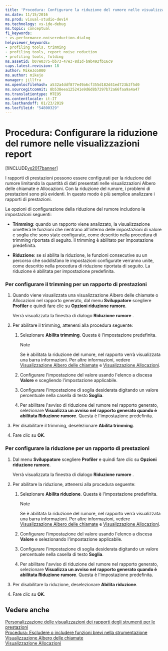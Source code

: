 ```yaml
---
title: 'Procedura: Configurare la riduzione del rumore nelle visualizzazioni dei rapporti | Microsoft Docs'
ms.date: 11/15/2016
ms.prod: visual-studio-dev14
ms.technology: vs-ide-debug
ms.topic: conceptual
f1_keywords:
- vs.performance.noisereduction.dialog
helpviewer_keywords:
- profiling tools, trimming
- profiling tools, report noise reduction
- profiling tools, folding
ms.assetid: b07e0375-bb73-47e3-8d1d-b9b492fb16c9
caps.latest.revision: 18
author: MikeJo5000
ms.author: mikejo
manager: jillfra
ms.openlocfilehash: a532a4ddf877e49a6cf355d182d41ed723b2f5d0
ms.sourcegitcommit: 8b538eea125241e9d6d8b7297b72a66faa9a4a47
ms.translationtype: MTE95
ms.contentlocale: it-IT
ms.lasthandoff: 01/23/2019
ms.locfileid: "54800329"
---
```

# <a name="how-to-configure-noise-reduction-in-report-views"></a>Procedura: Configurare la riduzione del rumore nelle visualizzazioni report
[!INCLUDE[vs2017banner](../includes/vs2017banner.md)]

I rapporti di prestazioni possono essere configurati per la riduzione del rumore limitando la quantità di dati presentati nelle visualizzazioni Albero delle chiamate e Allocazioni. Con la riduzione del rumore, i problemi di prestazioni sono più evidenti. In questo modo è più semplice analizzare i rapporti di prestazioni.  
  
 Le opzioni di configurazione della riduzione del rumore includono le impostazioni seguenti:  
  
-   **Trimming**: quando un rapporto viene analizzato, la visualizzazione ometterà le funzioni che rientrano all'interno delle impostazioni di valore e soglia che sono state configurate, come descritto nella procedura di trimming riportata di seguito. Il trimming è abilitato per impostazione predefinita.  
  
-   **Riduzione**: se si abilita la riduzione, le funzioni consecutive su un percorso che soddisfano le impostazioni configurate verranno unite, come descritto nella procedura di riduzione riportata di seguito. La riduzione è abilitata per impostazione predefinita.  
  
### <a name="to-configure-trimming-for-a-performance-report"></a>Per configurare il trimming per un rapporto di prestazioni  
  
1.  Quando viene visualizzata una visualizzazione Albero delle chiamate o Allocazioni nel rapporto generato, dal menu **Sviluppatore** scegliere **Profiler** e quindi fare clic su **Opzioni riduzione rumore**.  
  
     Verrà visualizzata la finestra di dialogo **Riduzione rumore** .  
  
2.  Per abilitare il trimming, attenersi alla procedura seguente:  
  
    1.  Selezionare **Abilita trimming**. Questa è l'impostazione predefinita.  
  
        > [!NOTE]
        >  Se è abilitata la riduzione del rumore, nel rapporto verrà visualizzata una barra informazioni. Per altre informazioni, vedere [Visualizzazione Albero delle chiamate](../profiling/call-tree-view.md) e [Visualizzazione Allocazioni](../profiling/dotnet-memory-allocations-view.md).  
  
    2.  Configurare l'impostazione del valore usando l'elenco a discesa **Valore** e scegliendo l'impostazione applicabile.  
  
    3.  Configurare l'impostazione di soglia desiderata digitando un valore percentuale nella casella di testo **Soglia**.  
  
    4.  Per abilitare l'avviso di riduzione del rumore nel rapporto generato, selezionare **Visualizza un avviso nel rapporto generato quando è abilitata Riduzione rumore**. Questa è l'impostazione predefinita.  
  
3.  Per disabilitare il trimming, deselezionare **Abilita trimming**.  
  
4.  Fare clic su **OK**.  
  
### <a name="to-configure-folding-for-a-performance-report"></a>Per configurare la riduzione per un rapporto di prestazioni  
  
1.  Dal menu **Sviluppatore** scegliere **Profiler** e quindi fare clic su **Opzioni riduzione rumore**.  
  
     Verrà visualizzata la finestra di dialogo **Riduzione rumore** .  
  
2.  Per abilitare la riduzione, attenersi alla procedura seguente:  
  
    1.  Selezionare **Abilita riduzione**. Questa è l'impostazione predefinita.  
  
        > [!NOTE]
        >  Se è abilitata la riduzione del rumore, nel rapporto verrà visualizzata una barra informazioni. Per altre informazioni, vedere [Visualizzazione Albero delle chiamate](../profiling/call-tree-view.md) e [Visualizzazione Allocazioni](../profiling/dotnet-memory-allocations-view.md).  
  
    2.  Configurare l'impostazione del valore usando l'elenco a discesa **Valore** e selezionando l'impostazione applicabile.  
  
    3.  Configurare l'impostazione di soglia desiderata digitando un valore percentuale nella casella di testo **Soglia**.  
  
    4.  Per abilitare l'avviso di riduzione del rumore nel rapporto generato, selezionare **Visualizza un avviso nel rapporto generato quando è abilitata Riduzione rumore**. Questa è l'impostazione predefinita.  
  
3.  Per disabilitare la riduzione, deselezionare **Abilita riduzione**.  
  
4.  Fare clic su **OK**.  
  
## <a name="see-also"></a>Vedere anche  
 [Personalizzazione delle visualizzazioni dei rapporti degli strumenti per le prestazioni](../profiling/customizing-performance-tools-report-views.md)   
 [Procedura: Escludere o includere funzioni brevi nella strumentazione](../profiling/how-to-exclude-or-include-short-functions-from-instrumentation.md)   
 [Visualizzazione Albero delle chiamate](../profiling/call-tree-view.md)   
 [Visualizzazione Allocazioni](../profiling/dotnet-memory-allocations-view.md)
